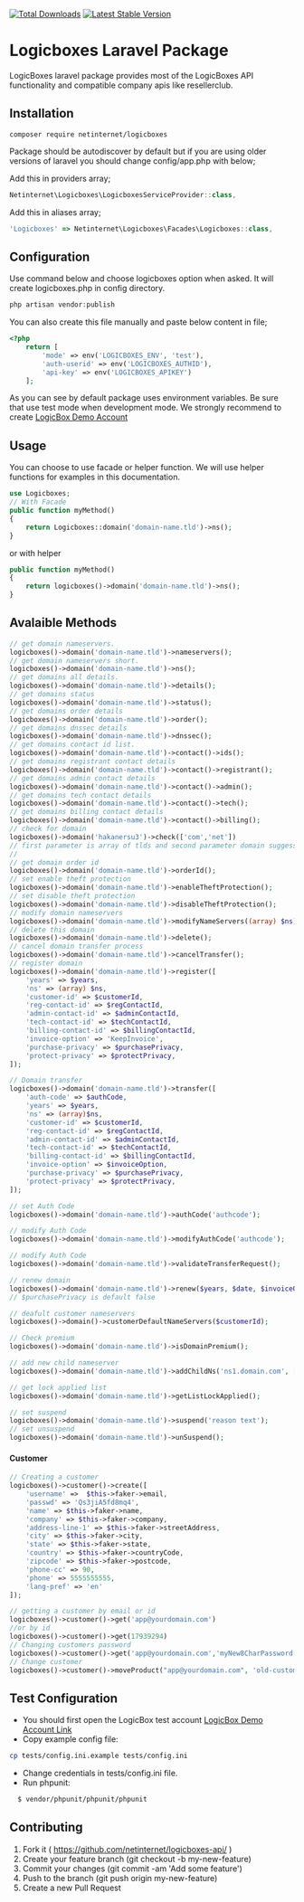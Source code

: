 [![Total Downloads](https://poser.pugx.org/netinternet/logicboxes/downloads)](https://packagist.org/packages/netinternet/logicboxes)
[![Latest Stable Version](https://poser.pugx.org/netinternet/logicboxes/v/stable)](https://packagist.org/packages/netinternet/logicboxes)

# Logicboxes Laravel Package

LogicBoxes laravel package provides most of the LogicBoxes API functionality and compatible company apis like resellerclub.


## Installation

```
composer require netinternet/logicboxes
```

Package should be autodiscover by default but if you are using older versions of laravel you should change config/app.php with below;

Add this in providers array;

```js
Netinternet\Logicboxes\LogicboxesServiceProvider::class,
```

Add this in aliases array;
```js
'Logicboxes' => Netinternet\Logicboxes\Facades\Logicboxes::class,
```

## Configuration

Use command below and choose logicboxes option when asked. It will create logicboxes.php in config directory.

```php
php artisan vendor:publish
```

You can also create this file manually and paste below content in file;

```php 
<?php
    return [
        'mode' => env('LOGICBOXES_ENV', 'test'),
        'auth-userid' => env('LOGICBOXES_AUTHID'),
        'api-key' => env('LOGICBOXES_APIKEY')
    ];
```

As you can see by default package uses environment variables. Be sure that use test mode when development mode. We strongly recommend to create [LogicBox Demo Account](http://cp.onlyfordemo.net/servlet/ResellerSignupServlet?&validatenow=false)

## Usage

You can choose to use facade or helper function. We will use helper functions for examples in this documentation.


```php
use Logicboxes;
// With Facade
public function myMethod()
{
	return Logicboxes::domain('domain-name.tld')->ns();
}
```
or with helper
```php
public function myMethod()
{
	return logicboxes()->domain('domain-name.tld')->ns();
}
```


## Avalaible Methods

```php
// get domain nameservers.
logicboxes()->domain('domain-name.tld')->nameservers();
// get domain nameservers short.
logicboxes()->domain('domain-name.tld')->ns();
// get domains all details.
logicboxes()->domain('domain-name.tld')->details();
// get domains status
logicboxes()->domain('domain-name.tld')->status();
// get domains order details
logicboxes()->domain('domain-name.tld')->order();
// get domains dnssec details
logicboxes()->domain('domain-name.tld')->dnssec();
// get domains contact id list.
logicboxes()->domain('domain-name.tld')->contact()->ids();
// get domains registrant contact details
logicboxes()->domain('domain-name.tld')->contact()->registrant();
// get domains admin contact details
logicboxes()->domain('domain-name.tld')->contact()->admin();
// get domains tech contact details
logicboxes()->domain('domain-name.tld')->contact()->tech();
// get domains billing contact details
logicboxes()->domain('domain-name.tld')->contact()->billing();
// check for domain
logicboxes()->domain('hakanersu3')->check(['com','net'])
// first parameter is array of tlds and second parameter domain suggessions as a boolean. Default is false.
//
// get domain order id
logicboxes()->domain('domain-name.tld')->orderId();
// set enable theft protection
logicboxes()->domain('domain-name.tld')->enableTheftProtection();
// set disable theft protection
logicboxes()->domain('domain-name.tld')->disableTheftProtection();
// modify domain nameservers
logicboxes()->domain('domain-name.tld')->modifyNameServers((array) $ns);
// delete this domain
logicboxes()->domain('domain-name.tld')->delete();
// cancel domain transfer process
logicboxes()->domain('domain-name.tld')->cancelTransfer();
// register domain
logicboxes()->domain('domain-name.tld')->register([
    'years' => $years,
    'ns' => (array) $ns,
    'customer-id' => $customerId,
    'reg-contact-id' => $regContactId,
    'admin-contact-id' => $adminContactId,
    'tech-contact-id' => $techContactId,
    'billing-contact-id' => $billingContactId,
    'invoice-option' => 'KeepInvoice',
    'purchase-privacy' => $purchasePrivacy,
    'protect-privacy' => $protectPrivacy,
]);

// Domain transfer
logicboxes()->domain('domain-name.tld')->transfer([
    'auth-code' => $authCode,
    'years' => $years,
    'ns' => (array)$ns,
    'customer-id' => $customerId,
    'reg-contact-id' => $regContactId,
    'admin-contact-id' => $adminContactId,
    'tech-contact-id' => $techContactId,
    'billing-contact-id' => $billingContactId,
    'invoice-option' => $invoiceOption,
    'purchase-privacy' => $purchasePrivacy,
    'protect-privacy' => $protectPrivacy,
]);

// set Auth Code
logicboxes()->domain('domain-name.tld')->authCode('authcode');

// modify Auth Code
logicboxes()->domain('domain-name.tld')->modifyAuthCode('authcode');

// modify Auth Code
logicboxes()->domain('domain-name.tld')->validateTransferRequest();

// renew domain
logicboxes()->domain('domain-name.tld')->renew($years, $date, $invoiceOption, true);
// $purchasePrivacy is default false

// deafult customer nameservers
logicboxes()->domain()->customerDefaultNameServers($customerId);

// Check premium
logicboxes()->domain('domain-name.tld')->isDomainPremium();

// add new child nameserver
logicboxes()->domain('domain-name.tld')->addChildNs('ns1.domain.com', ['0.0.0.0', '0.0.0.1']);

// get lock applied list
logicboxes()->domain('domain-name.tld')->getListLockApplied();

// set suspend
logicboxes()->domain('domain-name.tld')->suspend('reason text');
// set unsuspend
logicboxes()->domain('domain-name.tld')->unSuspend();

```

#### Customer

```php
// Creating a customer
logicboxes()->customer()->create([
	'username' =>  $this->faker->email,
	'passwd' => 'Qs3jiA5fd8mq4',
	'name' => $this->faker->name,
	'company' => $this->faker->company,
	'address-line-1' => $this->faker->streetAddress,
	'city' => $this->faker->city,
	'state' => $this->faker->state,
	'country' => $this->faker->countryCode,
	'zipcode' => $this->faker->postcode,
	'phone-cc' => 90,
	'phone' => 5555555555,
	'lang-pref' => 'en'
]);

// getting a customer by email or id
logicboxes()->customer()->get('app@yourdomain.com')
//or by id
logicboxes()->customer()->get(17939294)
// Changing customers password
logicboxes()->customer()->get('app@yourdomain.com','myNew8CharPassword')
// Change customer
logicboxes()->customer()->moveProduct("app@yourdomain.com", 'old-customer-id', 'new-customer-id, 'old-contact');
```

## Test Configuration
- You should first open the LogicBox test account [LogicBox Demo Account Link](http://cp.onlyfordemo.net/servlet/ResellerSignupServlet?&validatenow=false)
- Copy example config file: 
```sh
cp tests/config.ini.example tests/config.ini
```
- Change credentials in tests/config.ini file.
- Run phpunit:
```sh
  $ vendor/phpunit/phpunit/phpunit 
```

## Contributing
1. Fork it ( https://github.com/netinternet/logicboxes-api/ )
2. Create your feature branch (git checkout -b my-new-feature)
3. Commit your changes (git commit -am 'Add some feature')
4. Push to the branch (git push origin my-new-feature)
5. Create a new Pull Request
